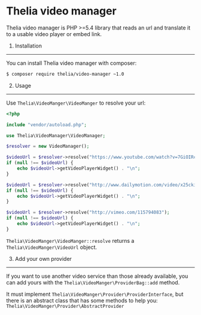Thelia video manager
===

Thelia video manager is PHP >=5.4 library that reads an url and translate it to a usable video player or embed link.

1. Installation
---

You can install Thelia video manager with composer:
```sh
$ composer require thelia/video-manager ~1.0
```

2. Usage
---

Use ```Thelia\VideoManger\VideoManger``` to resolve your url:
```php
<?php

include "vendor/autoload.php";

use Thelia\VideoManager\VideoManager;

$resolver = new VideoManager();

$videoUrl = $resolver->resolve("https://www.youtube.com/watch?v=7GiOIRc-8Q0");
if (null !== $videoUrl) {
    echo $videoUrl->getVideoPlayerWidget() . "\n";
}

$videoUrl = $resolver->resolve("http://www.dailymotion.com/video/x25cki_hello_world");
if (null !== $videoUrl) {
    echo $videoUrl->getVideoPlayerWidget() . "\n";
}

$videoUrl = $resolver->resolve("http://vimeo.com/115794083");
if (null !== $videoUrl) {
    echo $videoUrl->getVideoPlayerWidget() . "\n";
}
```

```Thelia\VideoManger\VideoManger::resolve```  returns a  ```Thelia\VideoManger\VideoUrl``` object.

3. Add your own provider
---

If you want to use another video service than those already available, you can add yours with the 
```Thelia\VideoManger\ProviderBag::add``` method.

It must implement ```Thelia\VideoManger\Provider\ProviderInterface```, but there is an abstract class that has some
methods to help you: ```Thelia\VideoManger\Provider\AbstractProvider```